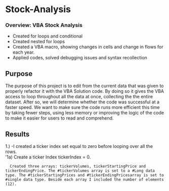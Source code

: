 # Stock-Analysis
### Overview: VBA Stock Analysis 
- Created for loops and conditional
- Created nested for loops
- Created a VBA macro, showing changes in cells and change in flows for each year.
- Applied codes, solved debugging issues and syntax recollection 
## Purpose 
 The purpose of this project is to edit from the current data that was given to properly refactor it with the VBA Solution code. By doing so it gives the VBA access to loop throughout all the data at once, collecting the the entire dataset. After so, we will determine whether the code was successful at a faster speed. We want to make sure the code runs more efficient this time by taking fewer steps, using less memory or improving the logic of the code to make it easier for users to read and comprehend. 

## Results 
1.) -I created a ticker index set equal to zero before looping over all the rows.   
      '1a) Create a ticker Index
       tickerIndex = 0.
       
      Created three arrays: tickerVolumes, tickerStartingPrice and tickerEndingPrice. The #tickerVolumes array is set to a #Long data type. The #tickerStartingPrices and #tickerEndingPricesarray is set to #single data type. Beside each array I included the number of elements (12). 

